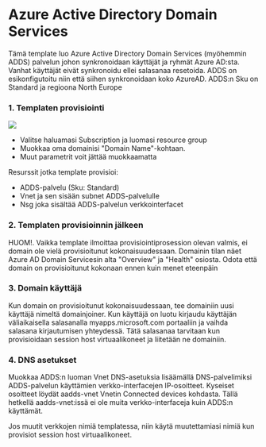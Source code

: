 <h1>Azure Active Directory Domain Services</h1>

<p>Tämä template luo Azure Active Directory Domain Services (myöhemmin ADDS) palvelun johon synkronoidaan käyttäjät ja ryhmät Azure AD:sta. Vanhat käyttäjät eivät synkronoidu ellei salasanaa resetoida. ADDS on esikonfigutoitu niin että siihen synkronoidaan koko AzureAD. ADDS:n Sku on Standard ja regioona North Europe</p>
<h3>1. Templaten provisiointi</h3>
<a href="https://portal.azure.com/#create/Microsoft.Template/uri/https%3A%2F%2Fraw.githubusercontent.com%2FArrowFi-Tech-Insights%2FWvdDemo%2Fmaster%2FADDS%2Ftemplate.json" target="_blank">
    <img src="https://aka.ms/deploytoazurebutton"/></a>

<ul>
<li>Valitse haluamasi Subscription ja luomasi resource group</li>
<li>Muokkaa oma domainisi "Domain Name"-kohtaan.</li>
<li>Muut parametrit voit jättää muokkaamatta</li>
</ul>
<p>Resurssit jotka template provisioi:</p>
<ul>
<li>ADDS-palvelu (Sku: Standard)</li>
<li>Vnet ja sen sisään subnet ADDS-palvelulle</li>
<li>Nsg joka sisältää ADDS-palvelun verkkointerfacet</li>
</ul>
<h3>2. Templaten provisioinnin jälkeen</h3>
<p>HUOM!. Vaikka template ilmoittaa provisiointiprosession olevan valmis, ei domain ole vielä provisioitunut kokonaisuudessaan. Domainin tilan näet Azure AD Domain Servicesin alta "Overview" ja "Health" osiosta. Odota että domain on provisioitunut kokonaan ennen kuin menet eteenpäin</p>
<h3>3. Domain käyttäjä</h3>
<p>Kun domain on provisioitunut kokonaisuudessaan, tee domainiin uusi käyttäjä nimeltä domainjoiner. Kun käyttäjä on luotu kirjaudu käyttäjän väliaikaisella salasanalla myapps.microsoft.com portaaliin ja vaihda salasana kirjautumisen yhteydessä. Tätä salasanaa tarvitaan kun provisioidaan session host virtuaalikoneet ja liitetään ne domainiin.</p>
<h3>4. DNS asetukset</h3>
<p>Muokkaa ADDS:n luoman Vnet DNS-asetuksia lisäämällä DNS-palvelimiksi ADDS-palvelun käyttämien verkko-interfacejen IP-osoitteet. Kyseiset osoitteet löydät aadds-vnet Vnetin Connected devices kohdasta. Tällä hetkellä aadds-vnet:issä ei ole muita verkko-interfaceja kuin ADDS:n käyttämät.</p>
<p>Jos muutit verkkojen nimiä templatessa, niin käytä muutettamiasi nimiä kun provisiot session host virtuaalikoneet.</p>


